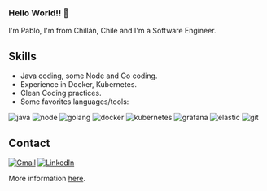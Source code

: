 ### Hello World!! 👋

I'm Pablo, I'm from Chillán, Chile and I'm a Software Engineer.

## Skills

* Java coding, some Node and Go coding.
* Experience in Docker, Kubernetes.
* Clean Coding practices.
* Some favorites languages/tools:

![java]
![node]
![golang]
![docker]
![kubernetes]
![grafana]
![elastic]
![git]

## Contact

[![Gmail][gmail]][gmail-url]
[![LinkedIn][linkedin-shield]][linkedin-url]



More information [here](https://pablosilvab.github.io/).

<!-- MARKDOWN LINKS & IMAGES -->
[stats-1]: https://github-readme-stats.vercel.app/api/top-langs/?username=pablosilvab&theme=blue-green
[gmail]: https://img.shields.io/badge/Gmail-D14836?style=for-the-badge&logo=gmail&logoColor=white
[gmail-url]: mailto:pablonicolassilvabravo@gmail.com
[linkedin-shield]: https://img.shields.io/badge/-LinkedIn-black.svg?style=for-the-badge&logo=linkedin&colorB=blue
[linkedin-url]: https://linkedin.com/in/pablosilvab

[java]: https://img.shields.io/badge/Java-ED8B00?style=for-the-badge&logo=java&logoColor=white
[golang]: https://img.shields.io/badge/Go-00ADD8?style=for-the-badge&logo=go&logoColor=white
[node]: https://img.shields.io/badge/Node.js-43853D?style=for-the-badge&logo=node.js&logoColor=white
[docker]: https://img.shields.io/badge/docker-%230db7ed.svg?style=for-the-badge&logo=docker&logoColor=white
[kubernetes]: https://img.shields.io/badge/kubernetes-%23326ce5.svg?style=for-the-badge&logo=kubernetes&logoColor=white
[grafana]: https://img.shields.io/badge/grafana-%23F46800.svg?style=for-the-badge&logo=grafana&logoColor=white
[elastic]:https://img.shields.io/badge/-ElasticSearch-005571?style=for-the-badge&logo=elasticsearch
[git]: https://img.shields.io/badge/GIT-E44C30?style=for-the-badge&logo=git&logoColor=white




